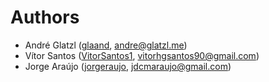 Authors
=======
* André Glatzl ([glaand](https://github.com/glaand), andre@glatzl.me)
* Vítor Santos ([VitorSantos1](https://github.com/VitorSantos1), vitorhgsantos90@gmail.com)
* Jorge Araújo ([jorgeraujo](https://github.com/jorgeraujo), jdcmaraujo@gmail.com)
